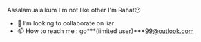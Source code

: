 Assalamualaikum
I'm not like other 
I'm Rahat😶
- 💞️ I’m looking to collaborate on liar
- 📫 How to reach me : go***(limited user)***99@outlook.com


